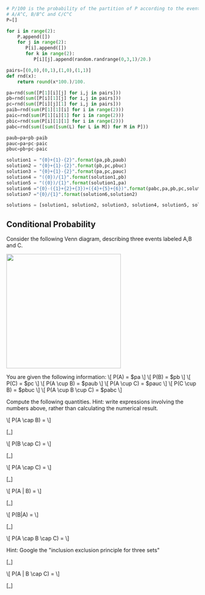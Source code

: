 ```python

# P/100 is the probability of the partition of P according to the events
# A/A^C, B/B^C and C/C^C
P=[]

for i in range(2):
	P.append([])
	for j in range(2):
	   P[i].append([])
	   for k in range(2):
	      P[i][j].append(random.randrange(0,3,1)/20.)

pairs=[(0,0),(0,1),(1,0),(1,1)]
def rnd(x):
    return round(x*100.)/100.

pa=rnd(sum([P[1][i][j] for i,j in pairs]))
pb=rnd(sum([P[i][1][j] for i,j in pairs]))
pc=rnd(sum([P[i][j][1] for i,j in pairs]))
paib=rnd(sum(P[1][1][i] for i in range(2)))
paic=rnd(sum(P[1][i][1] for i in range(2)))
pbic=rnd(sum(P[i][1][1] for i in range(2)))
pabc=rnd(sum([sum([sum(L) for L in M]) for M in P]))

paub=pa+pb-paib
pauc=pa+pc-paic
pbuc=pb+pc-paic

solution1 = "{0}+{1}-{2}".format(pa,pb,paub)
solution2 = "{0}+{1}-{2}".format(pb,pc,pbuc)
solution3 = "{0}+{1}-{2}".format(pa,pc,pauc)
solution4 = "({0})/{1}".format(solution1,pb)
solution5 = "({0})/{1}".format(solution1,pa)
solution6 ="{0}-({1}+{2}+{3})+({4}+{5}+{6})".format(pabc,pa,pb,pc,solution1,solution2,solution3)
solution7 ="{0}/{1}".format(solution6,solution2)

solutions = [solution1, solution2, solution3, solution4, solution5, solution6, solution7]
```
## Conditional Probability ##

Consider the following Venn diagram, describing three events labeled A,B and C.

<img src="/static/Venn3.jpg" style="width:300px;height:300px;"/>

You are given the following information:
\\\[ P(A) = $pa \\\]
\\\[ P(B) = $pb \\\]
\\\[ P(C) = $pc \\\]
\\\[ P(A \cup B) = $paub \\\]
\\\[ P(A \cup C) = $pauc \\\]
\\\[ P(C \cup B) = $pbuc \\\]
\\\[ P(A \cup B \cup C) = $pabc \\\]

Compute the following quantities. Hint: write expressions involving the numbers above, rather than calculating the numerical result.

\\\[ P(A \cap B) = \\\]

[_]

\\\[ P(B \cap C) = \\\]

[_]

\\\[ P(A \cap C) = \\\]

[_]

\\\[ P(A | B) = \\\]

[_]

\\\[ P(B|A) = \\\]

[_]

\\\[ P(A \cap B \cap C) = \\\]

Hint: Google the "inclusion exclusion principle for three sets"


[_]

\\\[ P(A | B \cap C) = \\\]

[_]
